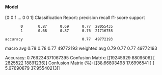 #### Model
[0 0 1 ... 0 0 1]
Classification Report:
              precision    recall  f1-score   support

           0       0.87      0.69      0.77  28055435
           1       0.68      0.87      0.76  21716758

    accuracy                           0.77  49772193
   macro avg       0.78      0.78      0.77  49772193
weighted avg       0.79      0.77      0.77  49772193

Accuracy: 0.766234371067395
Confusion Matrix:
[[19245929  8809506]
 [ 2825522 18891236]]
Confusion Matrix (%):
[[38.66803498 17.6996541 ]
 [ 5.67690879 37.95540213]]
